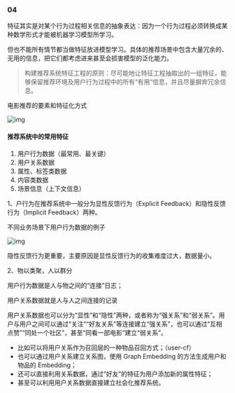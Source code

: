 ### 04 ###

特征其实是对某个行为过程相关信息的抽象表达：因为一个行为过程必须转换成某种数学形式才能被机器学习模型所学习。

但也不能所有情节都当做特征放进模型学习。具体的推荐场景中包含大量冗余的、无用的信息，把它们都考虑进来甚至会损害模型的泛化能力。

> 构建推荐系统特征工程的原则：尽可能地让特征工程抽取出的一组特征，能够保留推荐环境及用户行为过程中的所有“有用“信息，并且尽量摒弃冗余信息。



电影推荐的要素和特征化方式

![img](https://static001.geekbang.org/resource/image/af/5d/af921c7e81984281621729f6e75c1b5d.jpeg)





#### 推荐系统中的常用特征 ####

1. 用户行为数据（最常用、最关键）
2. 用户关系数据
3. 属性、标签类数据
4. 内容类数据
5. 场景信息（上下文信息）





1、户行为在推荐系统中一般分为显性反馈行为（Explicit Feedback）和隐性反馈行为（Implicit Feedback）两种。

不同业务场景下用户行为数据的例子

![img](https://static001.geekbang.org/resource/image/75/06/7523075958d83e9bd08966b77ea23706.jpeg)

隐性反馈行为更重要，主要原因是显性反馈行为的收集难度过大，数据量小。



2、物以类聚，人以群分

用户行为数据是人与物之间的“连接”日志；

用户关系数据就是人与人之间连接的记录

用户关系数据也可以分为“显性”和“隐性”两种，或者称为“强关系”和“弱关系”。用户与用户之间可以通过“关注”“好友关系”等连接建立“强关系”，也可以通过“互相点赞”“同处一个社区”，甚至“同看一部电影”建立“弱关系”。

- 比如可以将用户关系作为召回层的一种物品召回方式；（user-cf）
- 也可以通过用户关系建立关系图，使用 Graph Embedding 的方法生成用户和物品的 Embedding；
- 还可以直接利用关系数据，通过“好友”的特征为用户添加新的属性特征；
- 甚至可以利用用户关系数据直接建立社会化推荐系统。